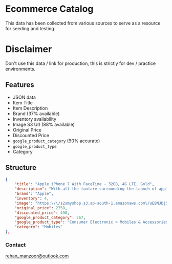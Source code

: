 # Ecommerce Catalog

This data has been collected from various sources to serve as a resource for seeding and testing.

# Disclaimer
Don't use this data / link for production, this is strictly for dev / practice environments.

## Features
* JSON data
* Item Title
* Item Description
* Brand (37% available)
* Inventory availability
* Image S3 Url (88% available)
* Original Price
* Discounted Price
* `google_product_category` (90% accurate)
* `google_product_type`
* Category

## Structure
```json
{
    "title": "Apple iPhone 7 With FaceTime - 32GB, 4G LTE, Gold",
    "description": "With all the fanfare surrounding the launch of apple iphone 7 the phone has finally made it to the market once again staying true to all the hype and expectations. the iphone 7 rose gold comes with the best battery life ever seen on an iphone and it will last two hours longer than the iphone 6s. apple iphone 7 features a new a10 fusion processor which is about 40 percent faster than previous models.",
    "brand": "Apple",
    "inventory": 4,
    "image": "https:\/\/s2smyshop.s3.ap-south-1.amazonaws.com\/uEBNJDjSYLVgoZLT8vZ9FXCbuL59INu5.png",
    "original_price": 2758,
    "discounted_price": 490,
    "google_product_category": 267,
    "google_product_type": "Consumer Electronic > Mobiles & Accessories > Mobiles",
    "category": "Mobiles"
},
```

### Contact
[rehan_manzoor@outlook.com](mailto:rehan_manzoor@outlook.com)
